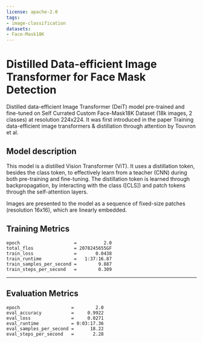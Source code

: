 ```yaml
---
license: apache-2.0
tags:
- image-classification
datasets:
- Face-Mask18K 
---
```


# Distilled Data-efficient Image Transformer for Face Mask Detection

Distilled data-efficient Image Transformer (DeiT) model pre-trained and fine-tuned on Self Currated Custom Face-Mask18K Dataset (18k images, 2 classes) at resolution 224x224. It was first introduced in the paper Training data-efficient image transformers & distillation through attention by Touvron et al.  

## Model description

This model is a distilled Vision Transformer (ViT). It uses a distillation token, besides the class token, to effectively learn from a teacher (CNN) during both pre-training and fine-tuning. The distillation token is learned through backpropagation, by interacting with the class ([CLS]) and patch tokens through the self-attention layers.

Images are presented to the model as a sequence of fixed-size patches (resolution 16x16), which are linearly embedded. 

## Training Metrics
    epoch                    =          2.0
    total_flos               = 2078245655GF
    train_loss               =       0.0438
    train_runtime            =   1:37:16.87
    train_samples_per_second =        9.887
    train_steps_per_second   =        0.309

---

## Evaluation Metrics
    epoch                   =        2.0
    eval_accuracy           =     0.9922
    eval_loss               =     0.0271
    eval_runtime            = 0:03:17.36
    eval_samples_per_second =      18.22
    eval_steps_per_second   =       2.28